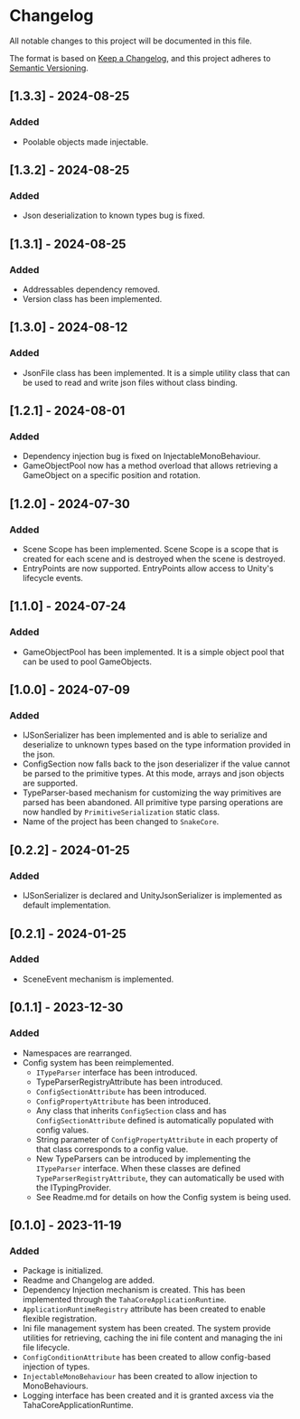# Changelog

All notable changes to this project will be documented in this file.

The format is based on [Keep a Changelog](https://keepachangelog.com/en/1.0.0/),
and this project adheres to [Semantic Versioning](https://semver.org/spec/v2.0.0.html).

## [1.3.3] - 2024-08-25
### Added
- Poolable objects made injectable.

## [1.3.2] - 2024-08-25
### Added
- Json deserialization to known types bug is fixed.

## [1.3.1] - 2024-08-25
### Added
- Addressables dependency removed.
- Version class has been implemented.

## [1.3.0] - 2024-08-12
### Added
- JsonFile class has been implemented. It is a simple utility class that can be used to read and write json files
without class binding.

## [1.2.1] - 2024-08-01
### Added
- Dependency injection bug is fixed on InjectableMonoBehaviour.
- GameObjectPool now has a method overload that allows retrieving a 
GameObject on a specific position and rotation.

## [1.2.0] - 2024-07-30
### Added
- Scene Scope has been implemented. Scene Scope is a scope that is 
created for each scene and is destroyed when the scene is destroyed.
- EntryPoints are now supported. EntryPoints allow access to Unity's lifecycle events.

## [1.1.0] - 2024-07-24
### Added
- GameObjectPool has been implemented. It is a simple object pool that can be used to pool GameObjects.

## [1.0.0] - 2024-07-09
### Added
- IJSonSerializer has been implemented and is able to serialize and deserialize to unknown types based 
on the type information provided in the json.
- ConfigSection now falls back to the json deserializer if the value cannot be parsed to the primitive types. At this
mode, arrays and json objects are supported.
- TypeParser-based mechanism for customizing the way primitives are parsed has been abandoned. All primitive type parsing 
operations are now handled by `PrimitiveSerialization` static class.
- Name of the project has been changed to `SnakeCore`.

## [0.2.2] - 2024-01-25
### Added
- IJSonSerializer is declared and UnityJsonSerializer is implemented as default implementation.

## [0.2.1] - 2024-01-25

### Added
- SceneEvent mechanism is implemented.

## [0.1.1] - 2023-12-30

### Added
- Namespaces are rearranged.
- Config system has been reimplemented. 
    - `ITypeParser` interface has been introduced.
    - TypeParserRegistryAttribute has been introduced.
    - `ConfigSectionAttribute` has been introduced.
    - `ConfigPropertyAttribute` has been introduced.
    - Any class that inherits `ConfigSection` class and has `ConfigSectionAttribute`
    defined is automatically populated with config values.
    - String parameter of `ConfigPropertyAttribute` in each property of that class corresponds to a config value.
    - New TypeParsers can be introduced by implementing the `ITypeParser` interface. When these classes are 
    defined `TypeParserRegistryAttribute`, they can automatically be used with the ITypingProvider. 
    - See Readme.md for details on how the Config system is being used.

## [0.1.0] - 2023-11-19

### Added
- Package is initialized.
- Readme and Changelog are added.
- Dependency Injection mechanism is created. This has been implemented through the `TahaCoreApplicationRuntime`.
- `ApplicationRuntimeRegistry` attribute has been created to enable flexible registration.
- Ini file management system has been created. The system provide utilities for retrieving, caching the ini file content
and managing the ini file lifecycle.
- `ConfigConditionAttribute` has been created to allow config-based injection of types.
- `InjectableMonoBehaviour` has been created to allow injection to MonoBehaviours.
- Logging interface has been created and it is granted axcess via the TahaCoreApplicationRuntime. 